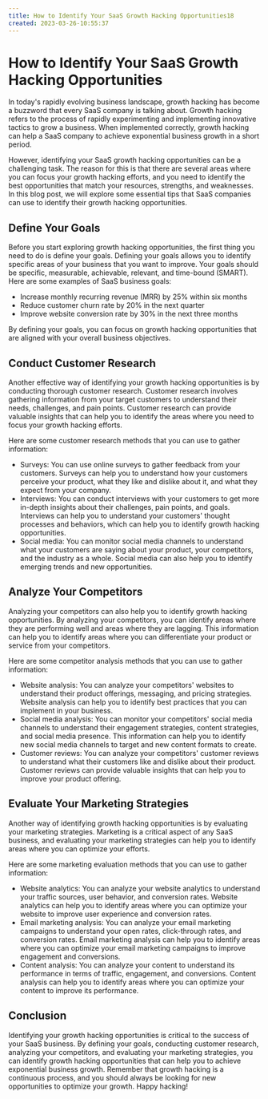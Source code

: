 ```yaml
---
title: How to Identify Your SaaS Growth Hacking Opportunities18
created: 2023-03-26-10:55:37
---
```


# How to Identify Your SaaS Growth Hacking Opportunities

In today's rapidly evolving business landscape, growth hacking has become a buzzword that every SaaS company is talking about. Growth hacking refers to the process of rapidly experimenting and implementing innovative tactics to grow a business. When implemented correctly, growth hacking can help a SaaS company to achieve exponential business growth in a short period.

However, identifying your SaaS growth hacking opportunities can be a challenging task. The reason for this is that there are several areas where you can focus your growth hacking efforts, and you need to identify the best opportunities that match your resources, strengths, and weaknesses. In this blog post, we will explore some essential tips that SaaS companies can use to identify their growth hacking opportunities.

## Define Your Goals

Before you start exploring growth hacking opportunities, the first thing you need to do is define your goals. Defining your goals allows you to identify specific areas of your business that you want to improve. Your goals should be specific, measurable, achievable, relevant, and time-bound (SMART). Here are some examples of SaaS business goals:

- Increase monthly recurring revenue (MRR) by 25% within six months
- Reduce customer churn rate by 20% in the next quarter
- Improve website conversion rate by 30% in the next three months

By defining your goals, you can focus on growth hacking opportunities that are aligned with your overall business objectives.

## Conduct Customer Research

Another effective way of identifying your growth hacking opportunities is by conducting thorough customer research. Customer research involves gathering information from your target customers to understand their needs, challenges, and pain points. Customer research can provide valuable insights that can help you to identify the areas where you need to focus your growth hacking efforts.

Here are some customer research methods that you can use to gather information:

- Surveys: You can use online surveys to gather feedback from your customers. Surveys can help you to understand how your customers perceive your product, what they like and dislike about it, and what they expect from your company.
- Interviews: You can conduct interviews with your customers to get more in-depth insights about their challenges, pain points, and goals. Interviews can help you to understand your customers' thought processes and behaviors, which can help you to identify growth hacking opportunities.
- Social media: You can monitor social media channels to understand what your customers are saying about your product, your competitors, and the industry as a whole. Social media can also help you to identify emerging trends and new opportunities.

## Analyze Your Competitors

Analyzing your competitors can also help you to identify growth hacking opportunities. By analyzing your competitors, you can identify areas where they are performing well and areas where they are lagging. This information can help you to identify areas where you can differentiate your product or service from your competitors.

Here are some competitor analysis methods that you can use to gather information:

- Website analysis: You can analyze your competitors' websites to understand their product offerings, messaging, and pricing strategies. Website analysis can help you to identify best practices that you can implement in your business.
- Social media analysis: You can monitor your competitors' social media channels to understand their engagement strategies, content strategies, and social media presence. This information can help you to identify new social media channels to target and new content formats to create.
- Customer reviews: You can analyze your competitors' customer reviews to understand what their customers like and dislike about their product. Customer reviews can provide valuable insights that can help you to improve your product offering.

## Evaluate Your Marketing Strategies

Another way of identifying growth hacking opportunities is by evaluating your marketing strategies. Marketing is a critical aspect of any SaaS business, and evaluating your marketing strategies can help you to identify areas where you can optimize your efforts.

Here are some marketing evaluation methods that you can use to gather information:

- Website analytics: You can analyze your website analytics to understand your traffic sources, user behavior, and conversion rates. Website analytics can help you to identify areas where you can optimize your website to improve user experience and conversion rates.
- Email marketing analysis: You can analyze your email marketing campaigns to understand your open rates, click-through rates, and conversion rates. Email marketing analysis can help you to identify areas where you can optimize your email marketing campaigns to improve engagement and conversions.
- Content analysis: You can analyze your content to understand its performance in terms of traffic, engagement, and conversions. Content analysis can help you to identify areas where you can optimize your content to improve its performance.

## Conclusion

Identifying your growth hacking opportunities is critical to the success of your SaaS business. By defining your goals, conducting customer research, analyzing your competitors, and evaluating your marketing strategies, you can identify growth hacking opportunities that can help you to achieve exponential business growth. Remember that growth hacking is a continuous process, and you should always be looking for new opportunities to optimize your growth. Happy hacking!
